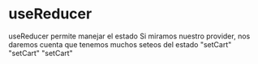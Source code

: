 # useReducer
useReducer permite manejar el estado
Si miramos nuestro provider, nos daremos cuenta que tenemos muchos seteos del estado "setCart" "setCart" "setCart"